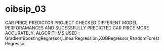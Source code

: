 # oibsip_03
 CAR PRICE PREDICTOR PROJECT
 CHECKED DIFFERENT MODEL PERFORAMANCES AND SUCESSFULLY  PREDICTED CAR PRICE MORE ACCURATELY.
ALGORITHMS USED :  GradientBoostingRegressor,LinearRegression,XGBRegressor,RandomForestRegressor 
